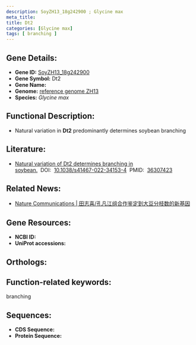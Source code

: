 ```yaml
---
description: SoyZH13_18g242900 ; Glycine max
meta_title:
title: Dt2
categories: [Glycine max]
tags: [ branching ]
---
```


## Gene Details:
- **Gene ID:**	[SoyZH13_18g242900]()
- **Gene Symbol:** Dt2
- **Gene Name:** 
- **Genome:** [reference genome ZH13]()
- **Species:** *Glycine max*

## Functional Description:
   - Natural variation in **Dt2** predominantly determines soybean branching

## Literature:
   - [Natural variation of Dt2 determines branching in soybean.]( https://www.nature.com/articles/s41467-022-34153-4)&nbsp;&nbsp;DOI:&nbsp;&nbsp;[10.1038/s41467-022-34153-4](https://www.nature.com/articles/s41467-022-34153-4)&nbsp;&nbsp;PMID:&nbsp;&nbsp;[36307423](https://pubmed.ncbi.nlm.nih.gov/36307423/)

## Related News:
   - [Nature Communications | 田志喜/孔凡江组合作鉴定到大豆分枝数的新基因](https://mp.weixin.qq.com/s?__biz=Mzg3MDEwNDEyMg==&mid=2247540220&idx=2&sn=b52c6eb882aae6cc5b25b376ff4573c2&chksm=ce90f0a9f9e779bfb1f8ffe40bc9b65360f26781e2e78b597936059989603b50e49ed52e00ed&scene=27#wechat_redirect)

## Gene Resources:
- **NCBI ID:** [](https://www.ncbi.nlm.nih.gov/gene/?term=)
- **UniProt accessions:** [](https://www.uniprot.org/uniprotkb//entry)

## Orthologs:

## Function-related keywords:
branching

## Sequences:
- **CDS Sequence:**
- **Protein Sequence:**
